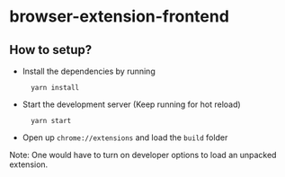 # browser-extension-frontend

## How to setup?

- Install the dependencies by running

  ```
    yarn install
  ```

- Start the development server (Keep running for hot reload)

  ```
    yarn start
  ```

- Open up `chrome://extensions` and load the `build` folder

Note: One would have to turn on developer options to load an unpacked extension.
